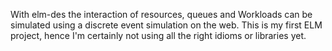 With elm-des the interaction of resources, queues and Workloads can be simulated using a discrete event simulation on the web. This is my first ELM project, hence I'm certainly not using all the right idioms or libraries yet.
